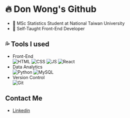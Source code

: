# 🔥 Don Wong's Github
- 🏫 MSc Statistics Student at National Taiwan University</br>
- 📓 Self-Taught Front-End Developer

## 💦 Tools I used
- Front-End </br>
![HTML](https://img.icons8.com/color/96/html-5--v1.png)
![CSS](https://img.icons8.com/color/96/css3.png)
![JS](https://img.icons8.com/color/96/javascript--v1.png)
![React](https://img.icons8.com/color/96/react-native.png)
- Data Analytics </br>
![Python](https://img.icons8.com/color/96/python--v1.png)
![MySQL](https://img.icons8.com/color/96/mysql-logo.png)
- Version Control </br>
![Git](https://img.icons8.com/color/96/git.png)

## Contact Me
- [Linkedin](https://www.linkedin.com/in/doncjwong/)
